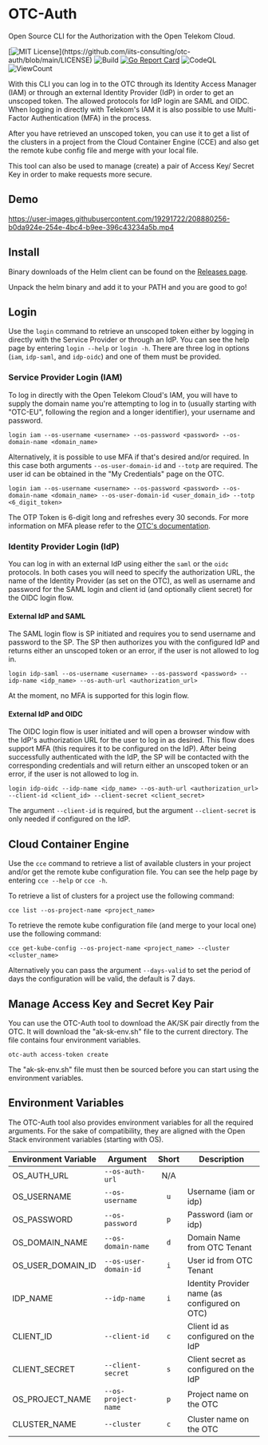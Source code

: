 # OTC-Auth
Open Source CLI for the Authorization with the Open Telekom Cloud.

[![MIT License](https://img.shields.io/apm/l/atomic-design-ui.svg?)](https://github.com/iits-consulting/otc-auth/blob/main/LICENSE)
![Build](https://github.com/iits-consulting/otc-auth/workflows/Build/badge.svg)
[![Go Report Card](https://goreportcard.com/badge/github.com/iits-consulting/otc-auth)](https://goreportcard.com/report/github.com/iits-consulting/otc-auth)
![CodeQL](https://github.com/iits-consulting/otc-auth/workflows/CodeQL/badge.svg)
![ViewCount](https://views.whatilearened.today/views/github/iits-consulting/otc-auth.svg)

With this CLI you can log in to the OTC through its Identity Access Manager (IAM) or through an external Identity Provider (IdP) in order to get an unscoped token. The allowed protocols for IdP login are SAML and OIDC. When logging in directly with Telekom's IAM it is also possible to use Multi-Factor Authentication (MFA) in the process.

After you have retrieved an unscoped token, you can use it to get a list of the clusters in a project from the Cloud Container Engine (CCE) and also get the remote kube config file and merge with your local file.

This tool can also be used to manage (create) a pair of Access Key/ Secret Key in order to make requests more secure.

## Demo
https://user-images.githubusercontent.com/19291722/208880256-b0da924e-254e-4bc4-b9ee-396c43234a5b.mp4

## Install

Binary downloads of the Helm client can be found on the [Releases page](https://github.com/iits-consulting/otc-auth/releases).

Unpack the helm binary and add it to your PATH and you are good to go!

## Login
Use the `login` command to retrieve an unscoped token either by logging in directly with the Service Provider or through an IdP. You can see the help page by entering `login --help` or `login -h`. There are three log in options (`iam`, `idp-saml`, and `idp-oidc`) and one of them must be provided.

### Service Provider Login (IAM)
To log in directly with the Open Telekom Cloud's IAM, you will have to supply the domain name you're attempting to log in to (usually starting with "OTC-EU", following the region and a longer identifier), your username and password. 

`login iam --os-username <username> --os-password <password> --os-domain-name <domain_name>`

Alternatively, it is possible to use MFA if that's desired and/or required. In this case both arguments `--os-user-domain-id` and `--totp` are required. The user id can be obtained in the "My Credentials" page on the OTC. 

`login iam --os-username <username> --os-password <password> --os-domain-name <domain_name> --os-user-domain-id <user_domain_id> --totp <6_digit_token>`

The OTP Token is 6-digit long and refreshes every 30 seconds. For more information on MFA please refer to the [OTC's documentation](https://docs.otc.t-systems.com/en-us/usermanual/iam/iam_10_0002.html).

### Identity Provider Login (IdP)
You can log in with an external IdP using either the `saml` or the `oidc` protocols. In both cases you will need to specify the authorization URL, the name of the Identity Provider (as set on the OTC), as well as username and password for the SAML login and client id (and optionally client secret) for the OIDC login flow. 

#### External IdP and SAML
The SAML login flow is SP initiated and requires you to send username and password to the SP. The SP then authorizes you with the configured IdP and returns either an unscoped token or an error, if the user is not allowed to log in.

`login idp-saml --os-username <username> --os-password <password> --idp-name <idp_name> --os-auth-url <authorization_url>`

At the moment, no MFA is supported for this login flow.

#### External IdP and OIDC
The OIDC login flow is user initiated and will open a browser window with the IdP's authorization URL for the user to log in as desired. This flow does support MFA (this requires it to be configured on the IdP). After being successfully authenticated with the IdP, the SP will be contacted with the corresponding credentials and will return either an unscoped token or an error, if the user is not allowed to log in. 

`login idp-oidc --idp-name <idp_name> --os-auth-url <authorization_url> --client-id <client_id> --client-secret <client_secret>`

The argument `--client-id` is required, but the argument `--client-secret` is only needed if configured on the IdP.

## Cloud Container Engine
Use the `cce` command to retrieve a list of available clusters in your project and/or get the remote kube configuration file. You can see the help page by entering `cce --help` or `cce -h`.

To retrieve a list of clusters for a project use the following command: 

`cce list --os-project-name <project_name>`

To retrieve the remote kube configuration file (and merge to your local one) use the following command:

`cce get-kube-config --os-project-name <project_name> --cluster <cluster_name>`

Alternatively you can pass the argument `--days-valid` to set the period of days the configuration will be valid, the default is 7 days.

## Manage Access Key and Secret Key Pair
You can use the OTC-Auth tool to download the AK/SK pair directly from the OTC. It will download the "ak-sk-env.sh" file to the current directory. The file contains four environment variables.

`otc-auth access-token create`

The "ak-sk-env.sh" file must then be sourced before you can start using the environment variables.

## Environment Variables
The OTC-Auth tool also provides environment variables for all the required arguments. For the sake of compatibility, they are aligned with the Open Stack environment variables (starting with OS).

| Environment Variable | Argument              | Short | Description                                   |
|----------------------|-----------------------|:-----:|-----------------------------------------------|
| OS_AUTH_URL          | `--os-auth-url`       |  N/A  |                                               |
| OS_USERNAME          | `--os-username`       |  `u`  | Username (iam or idp)                         |
| OS_PASSWORD          | `--os-password`       |  `p`  | Password (iam or idp)                         |
| OS_DOMAIN_NAME       | `--os-domain-name`    |  `d`  | Domain Name from OTC Tenant                   |
| OS_USER_DOMAIN_ID    | `--os-user-domain-id` |  `i`  | User id from OTC Tenant                       |
| IDP_NAME             | `--idp-name`          |  `i`  | Identity Provider name (as configured on OTC) |
| CLIENT_ID            | `--client-id`         |  `c`  | Client id as configured on the IdP            |
| CLIENT_SECRET        | `--client-secret`     |  `s`  | Client secret as configured on the IdP        |
| OS_PROJECT_NAME      | `--os-project-name`   |  `p`  | Project name on the OTC                       |
| CLUSTER_NAME         | `--cluster`           |  `c`  | Cluster name on the OTC                       |
